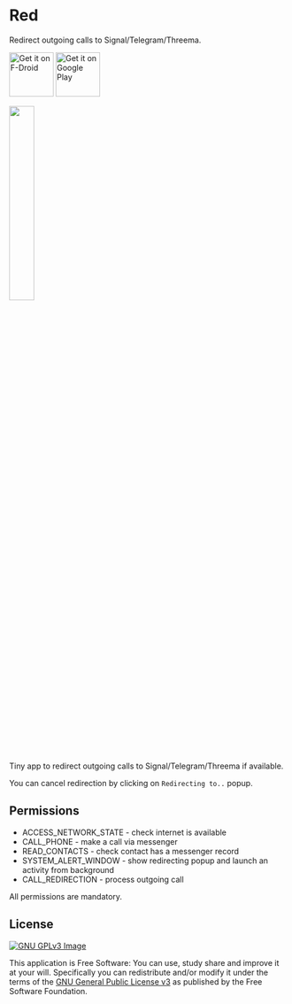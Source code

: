 # Red

Redirect outgoing calls to Signal/Telegram/Threema.

[<img
     src="https://fdroid.gitlab.io/artwork/badge/get-it-on.png"
     alt="Get it on F-Droid"
     height="80">](https://f-droid.org/packages/me.lucky.red/)
[<img
      src="https://play.google.com/intl/en_us/badges/images/generic/en-play-badge.png"
      alt="Get it on Google Play"
      height="80">](https://play.google.com/store/apps/details?id=me.lucky.red)

<img 
     src="https://raw.githubusercontent.com/x13a/Red/main/fastlane/metadata/android/en-US/images/phoneScreenshots/1.png" 
     width="30%" 
     height="30%">

Tiny app to redirect outgoing calls to Signal/Telegram/Threema if available.

You can cancel redirection by clicking on `Redirecting to..` popup.

## Permissions

* ACCESS_NETWORK_STATE - check internet is available
* CALL_PHONE           - make a call via messenger
* READ_CONTACTS        - check contact has a messenger record
* SYSTEM_ALERT_WINDOW  - show redirecting popup and launch an activity from background
* CALL_REDIRECTION     - process outgoing call

All permissions are mandatory.

## License
[![GNU GPLv3 Image](https://www.gnu.org/graphics/gplv3-127x51.png)](https://www.gnu.org/licenses/gpl-3.0.en.html)

This application is Free Software: You can use, study share and improve it at your will.
Specifically you can redistribute and/or modify it under the terms of the
[GNU General Public License v3](https://www.gnu.org/licenses/gpl.html) as published by the Free
Software Foundation.

